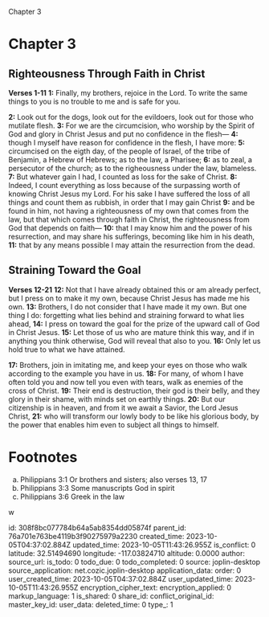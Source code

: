 Chapter 3

# Chapter 3
## Righteousness Through Faith in Christ
**Verses 1-11**
**1:** Finally, my brothers, rejoice in the Lord. To write the same things to you is no trouble to me and is safe for you.

**2:** Look out for the dogs, look out for the evildoers, look out for those who mutilate flesh.
**3:** For we are the circumcision, who worship by the Spirit of God and glory in Christ Jesus and put no confidence in the flesh—
**4:** though I myself have reason for confidence in the flesh, I have more:
**5:** circumcised on the eigth day, of the people of Israel, of the tribe of Benjamin, a Hebrew of Hebrews; as to the law, a Pharisee;
**6:** as to zeal, a persecutor of the church; as to the righeousness under the law, blameless.
**7:** But whatever gain I had, I counted as loss for the sake of Christ.
**8:** Indeed, I count everything as loss because of the surpassing worth of knowing Christ Jesus my Lord. For his sake I have suffered the loss of all things and count them as rubbish, in order that I may gain Christ
**9:** and be found in him, not having a righteousness of my own that comes from the law, but that which comes through faith in Christ, the righteousness from God that depends on faith—
**10:** that I may know him and the power of his resurrection, and may share his sufferings, becoming like him in his death,
**11:** that by any means possible I may attain the resurrection from the dead.

## Straining Toward the Goal
**Verses 12-21**
**12:** Not that I have already obtained this or am already perfect, but I press on to make it my own, because Christ Jesus has made me his own.
**13:** Brothers, I do not consider that I have made it my own. But one thing I do: forgetting what lies behind and straining forward to what lies ahead,
**14:** I press on toward the goal for the prize of the upward call of God in Christ Jesus.
**15:** Let those of us who are mature think this way, and if in anything you think otherwise, God will reveal that also to you.
**16:** Only let us hold true to what we have attained.

**17:** Brothers, join in imitating me, and keep your eyes on those who walk according to the example you have in us.
**18:** For many, of whom I have often told you and now tell you even with tears, walk as enemies of the cross of Christ.
**19:** Their end is destruction, their god is their belly, and they glory in their shame, with minds set on earthly things.
**20:** But our citizenship is in heaven, and from it we await a Savior, the Lord Jesus Christ,
**21:** who will transform our lowly body to be like his glorious body, by the power that enables him even to subject all things to himself.

# Footnotes
<ol type='a'>
	<li>Philippians 3:1 Or brothers and sisters; also verses 13, 17</li>
	<li>Philippians 3:3 Some manuscripts God in spirit</li>
	<li>Philippians 3:6 Greek in the law</li>
</ol>
w

id: 308f8bc077784b64a5ab8354dd05874f
parent_id: 76a701e763be4119b3f90275979a2230
created_time: 2023-10-05T04:37:02.884Z
updated_time: 2023-10-05T11:43:26.955Z
is_conflict: 0
latitude: 32.51494690
longitude: -117.03824710
altitude: 0.0000
author: 
source_url: 
is_todo: 0
todo_due: 0
todo_completed: 0
source: joplin-desktop
source_application: net.cozic.joplin-desktop
application_data: 
order: 0
user_created_time: 2023-10-05T04:37:02.884Z
user_updated_time: 2023-10-05T11:43:26.955Z
encryption_cipher_text: 
encryption_applied: 0
markup_language: 1
is_shared: 0
share_id: 
conflict_original_id: 
master_key_id: 
user_data: 
deleted_time: 0
type_: 1